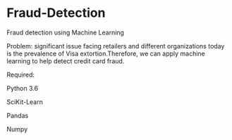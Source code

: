 # Fraud-Detection
Fraud detection using Machine Learning

Problem: significant issue facing retailers and different organizations today is the prevalence of Visa extortion.Therefore, we can apply machine learning to help detect credit card fraud.

Required:

Python 3.6

SciKit-Learn

Pandas

Numpy
